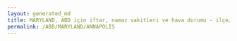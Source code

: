 ```yaml
---
layout: generated_md
title: MARYLAND, ABD için iftar, namaz vakitleri ve hava durumu - ilçe/eyalet seç
permalink: /ABD/MARYLAND/ANNAPOLIS
---
```


<script type="text/javascript">
  var country = ABD;
  var city = MARYLAND;
  var state = ANNAPOLIS;
  var lat = 72;
  var lon = 21;
</script>
